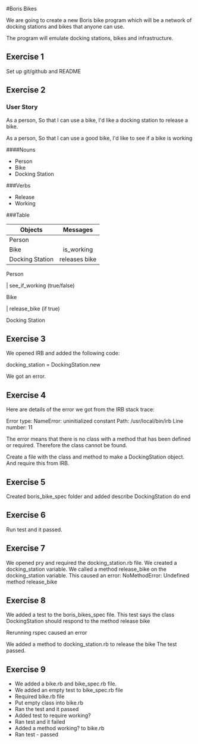 #Boris Bikes

We are going to create a new Boris bike program which will be a network of docking stations and bikes that anyone can use.

The program will emulate docking stations, bikes and infrastructure.
## Exercise 1

Set up git/github and README

## Exercise 2

### User Story

As a person,
So that I can use a bike,
I'd like a docking station to release a bike.

As a person,
So that I can use a good bike,
I'd like to see if a bike is working

####Nouns
- Person
- Bike
- Docking Station

###Verbs

- Release
- Working

###Table

| Objects         | Messages      |    
| -------------   |:-------------:|
| Person          |               |
| Bike            | is_working    |   
| Docking Station | releases bike |    

Person

  | see_if_working (true/false)

Bike

  | release_bike (if true)

Docking Station


## Exercise 3

We opened IRB and added the following code:

docking_station = DockingStation.new

We got an error.


## Exercise 4

Here are details of the error we got from the IRB stack trace:

Error type: NameError: uninitialized constant
Path: /usr/local/bin/irb
Line number: 11

The error means that there is no class with a method that has been defined or required.
Therefore the class cannot be found.

Create a file with the class and method to make a DockingStation object. And require this from IRB.

## Exercise 5

Created boris_bike_spec folder and added describe DockingStation do end

## Exercise 6  

Run test and it passed.

## Exercise 7

We opened pry and required the docking_station.rb file.
We created a docking_station variable.
We called a method release_bike on the docking_station variable.
This caused an error: NoMethodError: Undefined method release_bike

## Exercise 8

We added a test to the boris_bikes_spec file. This test says the class DockingStation should respond to the method release bike

Rerunning rspec caused an error

We added a method to docking_station.rb to release the bike
The test passed.

## Exercise 9

- We added a bike.rb and bike_spec.rb file.
- We added an empty test to bike_spec.rb file
- Required bike.rb file
- Put empty class into bike.rb
- Ran the test and it passed
- Added test to require working?
- Ran test and it failed
- Added a method working? to bike.rb
- Ran test - passed  
